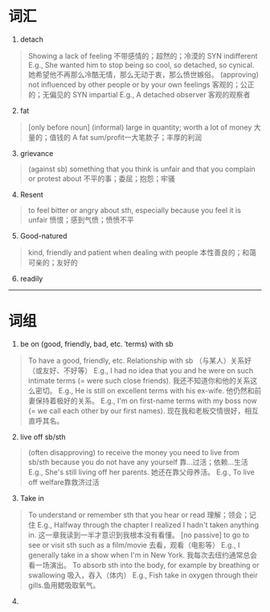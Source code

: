 # 词汇
1. detach
> Showing a lack of feeling 不带感情的；超然的；冷漠的 SYN indifferent
> E.g., She wanted him to stop being so cool, so detached, so cynical. 她希望他不再那么冷酷无情，那么无动于衷，那么愤世嫉俗。
> (approving) not influenced by other people or by your own feelings 客观的；公正的；无偏见的 SYN impartial 
> E.g., A detached observer 客观的观察者

2. fat
 >[only before noun] (informal) large in quantity; worth a lot of money 大量的；值钱的
 >A fat sum/profit一大笔款子；丰厚的利润

3. grievance
> (against sb) something that you think is unfair and that you complain or protest about 不平的事；委屈；抱怨；牢骚

4. Resent
> to feel bitter or angry about sth, especially because you feel it is unfair 愤恨；感到气愤；愤愤不平

5. Good-natured
> kind, friendly and patient when dealing with people 本性善良的；和蔼可亲的；友好的

6. readily
> 




*****
# 词组
1. be on (good, friendly, bad, etc. ˈterms) with sb
> To have a good, friendly, etc. Relationship with sb （与某人）关系好（或友好、不好等）
> E.g., I had no idea that you and he were on such intimate terms (= were such close friends). 我还不知道你和他的关系这么密切。
> E.g., He is still on excellent terms with his ex-wife.  他仍然和前妻保持着极好的关系。
> E.g., I'm on first-name terms with my boss now (= we call each other by our first names). 现在我和老板交情很好，相互直呼其名。
	

2. live off sb/sth
> (often disapproving) to receive the money you need to live from sb/sth because you do not have any yourself 靠…过活；依赖…生活
> E.g., She's still living off her parents. 她还在靠父母养活。
> E.g., To live off welfare靠救济过活

3. Take in
> To understand or remember sth that you hear or read 理解；领会；记住
> E.g., Halfway through the chapter I realized I hadn't taken anything in. 这一章我读到一半才意识到我根本没有看懂。
> [no passive] to go to see or visit sth such as a film/movie 去看，观看（电影等）
> E.g., I generally take in a show when I'm in New York. 我每次去纽约通常总会看一场演出。
> To absorb sth into the body, for example by breathing or swallowing 吸入，吞入（体内）
> E.g., Fish take in oxygen through their gills.鱼用鳃吸取氧气。

4. 
